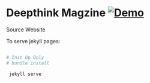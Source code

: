 # Deepthink Magzine [![Demo](https://img.shields.io/badge/julia-demo-green.svg)](http://kingspp.github.io)

Source Website


To serve jekyll pages:

```bash

# Init Op Only
# bundle install

 jekyll serve
 ```